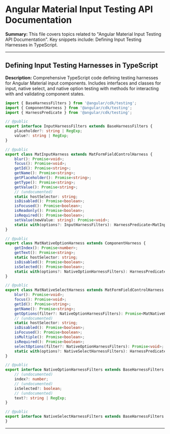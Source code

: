 # Angular Material Input Testing API Documentation

**Summary:** This file covers topics related to "Angular Material Input Testing API Documentation". Key snippets include: Defining Input Testing Harnesses in TypeScript.

---

## Defining Input Testing Harnesses in TypeScript

**Description:** Comprehensive TypeScript code defining testing harnesses for Angular Material input components. Includes interfaces and classes for input, native select, and native option testing with methods for interacting with and validating component states.

```typescript
import { BaseHarnessFilters } from '@angular/cdk/testing';
import { ComponentHarness } from '@angular/cdk/testing';
import { HarnessPredicate } from '@angular/cdk/testing';

// @public
export interface InputHarnessFilters extends BaseHarnessFilters {
    placeholder?: string | RegExp;
    value?: string | RegExp;
}

// @public
export class MatInputHarness extends MatFormFieldControlHarness {
    blur(): Promise<void>;
    focus(): Promise<void>;
    getId(): Promise<string>;
    getName(): Promise<string>;
    getPlaceholder(): Promise<string>;
    getType(): Promise<string>;
    getValue(): Promise<string>;
    // (undocumented)
    static hostSelector: string;
    isDisabled(): Promise<boolean>;
    isFocused(): Promise<boolean>;
    isReadonly(): Promise<boolean>;
    isRequired(): Promise<boolean>;
    setValue(newValue: string): Promise<void>;
    static with(options?: InputHarnessFilters): HarnessPredicate<MatInputHarness>;
}

// @public
export class MatNativeOptionHarness extends ComponentHarness {
    getIndex(): Promise<number>;
    getText(): Promise<string>;
    static hostSelector: string;
    isDisabled(): Promise<boolean>;
    isSelected(): Promise<boolean>;
    static with(options?: NativeOptionHarnessFilters): HarnessPredicate<MatNativeOptionHarness>;
}

// @public
export class MatNativeSelectHarness extends MatFormFieldControlHarness {
    blur(): Promise<void>;
    focus(): Promise<void>;
    getId(): Promise<string>;
    getName(): Promise<string>;
    getOptions(filter?: NativeOptionHarnessFilters): Promise<MatNativeOptionHarness[]>;
    // (undocumented)
    static hostSelector: string;
    isDisabled(): Promise<boolean>;
    isFocused(): Promise<boolean>;
    isMultiple(): Promise<boolean>;
    isRequired(): Promise<boolean>;
    selectOptions(filter?: NativeOptionHarnessFilters): Promise<void>;
    static with(options?: NativeSelectHarnessFilters): HarnessPredicate<MatNativeSelectHarness>;
}

// @public
export interface NativeOptionHarnessFilters extends BaseHarnessFilters {
    // (undocumented)
    index?: number;
    // (undocumented)
    isSelected?: boolean;
    // (undocumented)
    text?: string | RegExp;
}

// @public
export interface NativeSelectHarnessFilters extends BaseHarnessFilters {
}
```

---